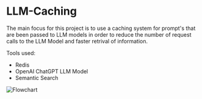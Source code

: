 # LLM-Caching

The main focus for this project is to use a caching system for prompt's that are been passed to LLM models in order to reduce the number of request calls to the LLM Model and faster retrival of information. 

Tools used:
- Redis
- OpenAI ChatGPT LLM Model 
- Semantic Search

![Flowchart](https://github.com/meetgandhi123/LLM-Caching/assets/28274170/db69bf39-b23f-47c2-92ac-0e6df008a26d)
